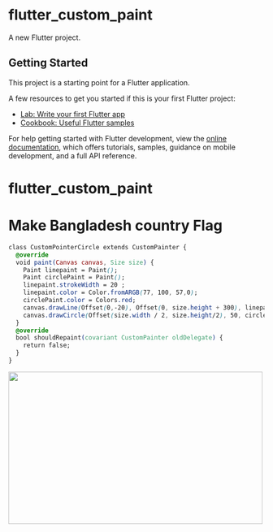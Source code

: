 # flutter_custom_paint

A new Flutter project.

## Getting Started

This project is a starting point for a Flutter application.

A few resources to get you started if this is your first Flutter project:

- [Lab: Write your first Flutter app](https://docs.flutter.dev/get-started/codelab)
- [Cookbook: Useful Flutter samples](https://docs.flutter.dev/cookbook)

For help getting started with Flutter development, view the
[online documentation](https://docs.flutter.dev/), which offers tutorials,
samples, guidance on mobile development, and a full API reference.
# flutter_custom_paint

# Make Bangladesh country Flag

```css
class CustomPointerCircle extends CustomPainter {
  @override
  void paint(Canvas canvas, Size size) {
    Paint linepaint = Paint();
    Paint circlePaint = Paint();
    linepaint.strokeWidth = 20 ;
    linepaint.color = Color.fromARGB(77, 100, 57,0);
    circlePaint.color = Colors.red;
    canvas.drawLine(Offset(0,-20), Offset(0, size.height + 300), linepaint);
    canvas.drawCircle(Offset(size.width / 2, size.height/2), 50, circlePaint);
  }
  @override
  bool shouldRepaint(covariant CustomPainter oldDelegate) {
    return false;
  }
}
```
<img src="https://github.com/rowjoy/flutter_custom_paint/assets/69602585/87579a64-277d-40c9-ac03-c5ccbabc43a4" width="500" height="300">





